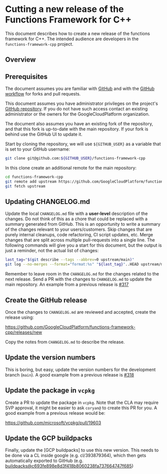 # Cutting a new release of the Functions Framework for C++

This document describes how to create a new release of the functions framework for C++. The intended audience are
developers in the `functions-framework-cpp` project.

[GitHub repository]: https://github.com/GoogleCloudPlatform/functions-framework-cpp
[GitHub workflow]: https://github.com/googleapis/google-cloud-cpp/blob/main/doc/contributor/howto-guide-forks-and-pull-requests.md
[#317]: https://github.com/GoogleCloudPlatform/functions-framework-cpp/pull/317
[#318]: https://github.com/GoogleCloudPlatform/functions-framework-cpp/pull/318
[GCP builpacks]: https://github.com/GoogleCloudPlatform/buildpacks/

## Overview

## Prerequisites

The document assumes you are familiar with [GitHub](https://github.com) and with the [GitHub workflow] for forks and
pull requests.

This document assumes you have administrator privileges on the project's [GitHub repository]. If you do not have such 
access contact an existing administrator or the owners for the GoogleCloudPlatform organization.

The document also assumes you have an existing fork of the repository, and that this fork is up-to-date with the main
repository. If your fork is behind use the GitHub UI to update it.

Start by cloning the repository, we will use `${GITHUB_USER}` as a variable that is set to your GitHub username:

```sh
git clone git@github.com:${GITHUB_USER}/functions-framework-cpp
```

In this clone create an additional remote for the main repository:

```sh
cd functions-framework-cpp
git remote add upstream https://github.com/GoogleCloudPlatform/functions-framework-cpp
git fetch upstream
```

## Updating CHANGELOG.md

Update the local `CHANGELOG.md` file with a **user-level** description of the changes.  Do not think of this as a chore
that could be replaced with a summary generated from GitHub. This is an opportunity to write a summary of the changes
relevant to your users/customers. Skip changes that are purely internal cleanups, code refactoring, CI script updates,
etc. Merge changes that are split across multiple pull-requests into a single line.  The following commands will give
you a start for this document, but the output is just a reminder, not the actual list of changes:

```sh
last_tag="$(git describe --tags --abbrev=0 upstream/main)"
git log --no-merges --format="format:%s" "${last_tag}"..HEAD upstream/main
```

Remember to leave room in the `CHANGELOG.md` for the changes related to the next release. Send a PR with the changes to
`CHANGELOG.md` to update the main repository. An example from a previous release is [#317]

## Create the GitHub release

Once the changes to `CHANGELOG.md` are reviewed and accepted, create the release using:

https://github.com/GoogleCloudPlatform/functions-framework-cpp/releases/new

Copy the notes from `CHANGELOG.md` to describe the release.

## Update the version numbers

This is boring, but easy, update the version numbers for the development branch (`main`). A good example from a previous
release is [#318]

## Update the package in `vcpkg`

Create a PR to update the package in `vcpkg`.  Note that the CLA may require SVP approval, it might be easier to ask
`coryan@` to create this PR for you.  A good example from a previous release would be:

https://github.com/microsoft/vcpkg/pull/19603

## Update the GCP buildpacks

Finally, update the [GCP buildpacks] to use this new version. This needs to be done via a CL inside google
(e.g. cl/393879364), which then gets automatically exported to GitHub
(e.g. [buildpacks@c693fe898e8d3f418b8060238fa737664747f685](https://github.com/GoogleCloudPlatform/buildpacks/commit/c693fe898e8d3f418b8060238fa737664747f685))

